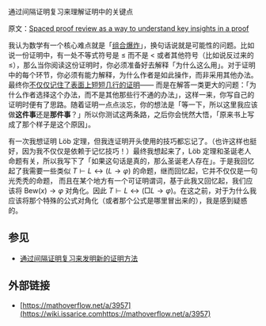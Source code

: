 通过间隔证明复习来理解证明中的关键点

原文：[Spaced proof review as a way to understand key insights in a proof](https://wiki.issarice.com/wiki/Spaced_proof_review_as_a_way_to_understand_key_insights_in_a_proof)

我认为数学有一个核心难点就是「[组合爆炸](https://wiki.issarice.com/wiki/Combinatorial_explosion_in_math "Combinatorial explosion in math")」，换句话说就是可能性的问题。比如说一份证明中，有一处不等式符号是 ≤ 而不是 < 或者其他符号（比如说反过来的 ≤），那么当你阅读这份证明时，你必须准备好去解释「为什么这么用」。对于证明中的每个环节，你必须有能力解释，为什么作者是如此操作，而非采用其他办法。最终你[不仅仅记住了表面上短短几行的证明](https://wiki.issarice.com/wiki/Spaced_proof_review_is_not_about_memorizing_proofs )—— 而是在解答一类更大的问题：「为什么作者选择这个办法，而不是其他那些行不通的办法」，这样一来，你写自己的证明时便有了思路。随着证明一点点淡忘，你的想法是「等一下，所以这里我应该做**这件事**还是**那件事**？」所以你测试这两条路，之后你会恍然大悟，「原来书上写成了那个样子是这个原因」。

有一次我想证明 Löb 定理，但我连证明开头使用的技巧都忘记了。（也许这样也挺好，因为我不仅仅是依赖于记忆技巧！）最终我想起来了，Löb 定理和圣诞老人命题有关，所以我写下了「如果这句话是真的，那么圣诞老人存在」。于是我回忆起了我需要一些类似 $T \vdash L \leftrightarrow (L \to \varphi)$ 的命题，继而回忆起，它并不仅仅是一句光秃秃的命题， 而且在某个地方有一个可证明谓词，基于此我又回忆起，我们应该将 $\mathrm{Bew}(x) \to \varphi$ 对角化。因此 $T \vdash L \leftrightarrow (\Box L \to \varphi)$。在这之前，对于为什么我应该将那个特殊的公式对角化（或者那个公式是哪里冒出来的），我是感到疑惑的。

## 参见

* [通过间隔证明复习来发明新的证明方法](https://wiki.issarice.com/wiki/Spaced_proof_review_as_a_way_to_invent_novel_proofs)

## 外部链接

* [https://mathoverflow.net/a/3957](https://wiki.issarice.comhttps://mathoverflow.net/a/3957)